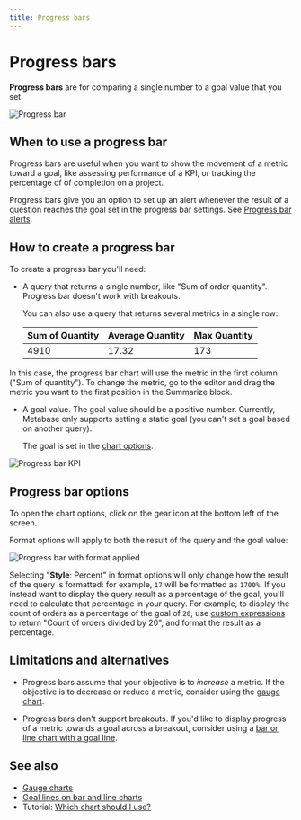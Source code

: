 ```yaml
---
title: Progress bars
---
```


# Progress bars

**Progress bars** are for comparing a single number to a goal value that you set.

![Progress bar](../../../images/progress.png)

## When to use a progress bar

Progress bars are useful when you want to show the movement of a metric toward a goal, like assessing performance of a KPI, or tracking the percentage of of completion on a project.

Progress bars give you an option to set up an alert whenever the result of a question reaches the goal set in the progress bar settings. See [Progress bar alerts](../../alerts.md#progress-bar-alerts).

## How to create a progress bar

To create a progress bar you'll need:

- A query that returns a single number, like "Sum of order quantity". Progress bar doesn't work with breakouts.

  You can also use a query that returns several metrics in a single row:

  | Sum of Quantity | Average Quantity | Max Quantity |
  | --------------- | ---------------- | ------------ |
  | 4910            | 17.32            | 173          |

In this case, the progress bar chart will use the metric in the first column ("Sum of quantity"). To change the metric, go to the editor and drag the metric you want to the first position in the Summarize block.

- A goal value. The goal value should be a positive number. Currently, Metabase only supports setting a static goal (you can't set a goal based on another query).

  The goal is set in the [chart options](#progress-bar-options).

![Progress bar KPI](../../../images/progress-bar-elements.png)

## Progress bar options

To open the chart options, click on the gear icon at the bottom left of the screen.

Format options will apply to both the result of the query and the goal value:

![Progress bar with format applied](../../../images/progress-with-format.png)

Selecting "**Style**: Percent" in format options will only change how the result of the query is formatted: for example, `17` will be formatted as `1700%`. If you instead want to display the query result as a percentage of the goal, you'll need to calculate that percentage in your query. For example, to display the count of orders as a percentage of the goal of `20`, use [custom expressions](../../../query-builder/expressions.md) to return "Count of orders divided by 20", and format the result as a percentage.

## Limitations and alternatives

- Progress bars assume that your objective is to _increase_ a metric. If the objective is to decrease or reduce a metric, consider using the [gauge chart](gauge.md).

- Progress bars don't support breakouts. If you'd like to display progress of a metric towards a goal across a breakout, consider using a [bar or line chart with a goal line](line-bar-and-area-charts.md#goal-lines).

## See also

- [Gauge charts](../gauge.md)
- [Goal lines on bar and line charts](../line-bar-and-area-charts.md#goal-lines)
- Tutorial: [Which chart should I use?](https://www.metabase.com/learn/metabase-basics/querying-and-dashboards/visualization/chart-guide)
